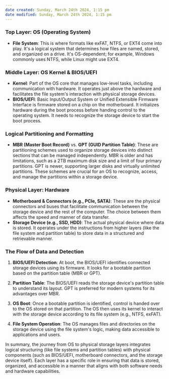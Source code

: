 ```yaml
---
date created: Sunday, March 24th 2024, 1:15 pm
date modified: Sunday, March 24th 2024, 1:15 pm
---
```


### Top Layer: OS (Operating System)

- **File System**: This is where formats like exFAT, NTFS, or EXT4 come into play. It's a logical system that determines how files are named, stored, and organized on a drive. It's OS-dependent; for example, Windows commonly uses NTFS, while Linux might use EXT4.

### Middle Layer: OS Kernel & BIOS/UEFI

- **Kernel**: Part of the OS core that manages low-level tasks, including communication with hardware. It operates just above the hardware and facilitates the file system's interaction with physical storage devices.
- **BIOS/UEFI**: Basic Input/Output System or Unified Extensible Firmware Interface is firmware stored on a chip on the motherboard. It initializes hardware during the boot process before handing control to the operating system. It needs to recognize the storage device to start the boot process.

### Logical Partitioning and Formatting

- **MBR (Master Boot Record)** vs. **GPT (GUID Partition Table)**: These are partitioning schemes used to organize storage devices into distinct sections that can be managed independently. MBR is older and has limitations, such as a 2TB maximum disk size and a limit of four primary partitions. GPT is newer, supporting larger disks and virtually unlimited partitions. These schemes are crucial for an OS to recognize, access, and manage the partitions within a storage device.

### Physical Layer: Hardware

- **Motherboard & Connectors (e.g., PCIe, SATA)**: These are the physical connectors and buses that facilitate communication between the storage device and the rest of the computer. The choice between them affects the speed and manner of data transfer.
- **Storage Device (e.g., SSD, HDD)**: The actual physical device where data is stored. It operates under the instructions from higher layers (like the file system and partition table) to store data in a structured and retrievable manner.

### The Flow of Data and Detection

1. **BIOS/UEFI Detection**: At boot, the BIOS/UEFI identifies connected storage devices using its firmware. It looks for a bootable partition based on the partition table (MBR or GPT).
    
2. **Partition Table**: The BIOS/UEFI reads the storage device's partition table to understand its layout. GPT is preferred for modern systems for its advantages over MBR.
    
3. **OS Boot**: Once a bootable partition is identified, control is handed over to the OS stored on that partition. The OS then uses its kernel to interact with the storage device according to its file system (e.g., NTFS, exFAT).
    
4. **File System Operation**: The OS manages files and directories on the storage device using the file system's logic, making data accessible to applications and users.
    

In summary, the journey from OS to physical storage layers integrates logical structuring (like file systems and partition tables) with physical components (such as BIOS/UEFI, motherboard connectors, and the storage device itself). Each layer has a specific role in ensuring that data is stored, organized, and accessible in a manner that aligns with both software needs and hardware capabilities.